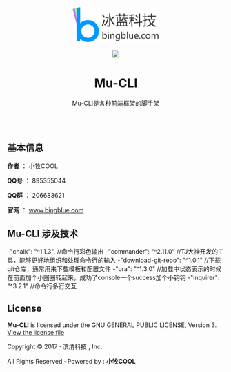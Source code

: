 <div align="center">
  <a href="https://github.com/bingblue/mu-cli">
    <img width="200" heigth="200" src="https://github.com/bingblue/group/blob/master/public/img/logo-all.png">
  </a>
  <br>
  <br>
	<a href="https://standardjs.com">
		<img src="https://img.shields.io/badge/code_style-standard-brightgreen.svg">
	</a>
  <h1>Mu-CLI</h1>
  <p>
    Mu-CLI是各种前端框架的脚手架
  <p>
  <br>
  <br>
</div>

## 基本信息

**作者** ： 小牧COOL

**QQ号** ： 895355044

**QQ群** ： 206683621

**官网** ： www.bingblue.com

## Mu-CLI 涉及技术

-"chalk": "^1.1.3",     //命令行彩色输出
-"commander": "^2.11.0" //TJ大神开发的工具，能够更好地组织和处理命令行的输入 
-"download-git-repo": "^1.0.1"  //下载git仓库，通常用来下载模板和配置文件
-"ora": "^1.3.0"     //加载中状态表示的时候在前面加个小圈圈转起来，成功了console一个success加个小钩钩
-"inquirer": "^3.2.1"  //命令行多行交互

## License

**Mu-CLI** is licensed under the GNU GENERAL PUBLIC LICENSE, Version 3. [View the license file](https://github.com/bingblue/mu-cli/blob/master/LICENSE)

Copyright © 2017 · 滨清科技 , Inc. 

All Rights Reserved · Powered by : **小牧COOL**
